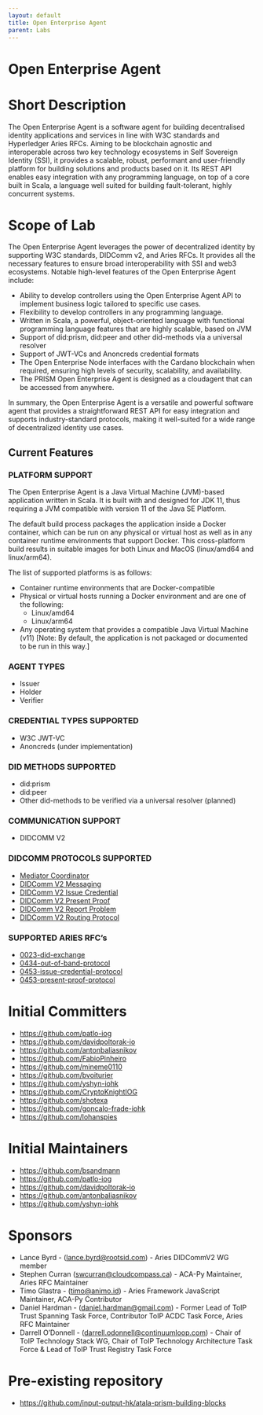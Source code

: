 ```yaml
---
layout: default
title: Open Enterprise Agent
parent: Labs
---
```

# Open Enterprise Agent
# Short Description
The Open Enterprise Agent is a software agent for building decentralised identity applications and services in line with W3C standards and Hyperledger Aries RFCs. Aiming to be blockchain agnostic and interoperable across two key technology ecosystems in Self Sovereign Identity (SSI), it provides a scalable, robust, performant and user-friendly platform for building solutions and products based on it. Its REST API enables easy integration with any programming language, on top of a core built in Scala, a language well suited for building fault-tolerant, highly concurrent systems.

# Scope of Lab
The Open Enterprise Agent leverages the power of decentralized identity by supporting W3C standards, DIDComm v2, and Aries RFCs. It provides all the necessary features to ensure broad interoperability with SSI and web3 ecosystems. Notable high-level features of the Open Enterprise Agent include:

- Ability to develop controllers using the Open Enterprise Agent API to implement business logic tailored to specific use cases.
- Flexibility to develop controllers in any programming language.
- Written in Scala, a powerful, object-oriented language with functional programming language features that are highly scalable, based on JVM
- Support of did:prism, did:peer and other did-methods via a universal resolver
- Support of JWT-VCs and Anoncreds credential formats
- The Open Enterprise Node interfaces with the Cardano blockchain when required, ensuring high levels of security, scalability, and availability.
- The PRISM Open Enterprise Agent is designed as a cloudagent that can be accessed from anywhere.

In summary, the Open Enterprise Agent is a versatile and powerful software agent that provides a straightforward REST API for easy integration and supports industry-standard protocols, making it well-suited for a wide range of decentralized identity use cases.

## Current Features

### PLATFORM SUPPORT

The Open Enterprise Agent is a Java Virtual Machine (JVM)-based application written in Scala. It is built with and designed for JDK 11, thus requiring a JVM compatible with version 11 of the Java SE Platform.

The default build process packages the application inside a Docker container, which can be run on any physical or virtual host as well as in any container runtime environments that support Docker. This cross-platform build results in suitable images for both Linux and MacOS (linux/amd64 and linux/arm64).

The list of supported platforms is as follows:

- Container runtime environments that are Docker-compatible
- Physical or virtual hosts running a Docker environment and are one of the following:
  - Linux/amd64
  - Linux/arm64
- Any operating system that provides a compatible Java Virtual Machine (v11) [Note: By default, the application is not packaged or documented to be run in this way.]

### AGENT TYPES

- Issuer
- Holder
- Verifier

### CREDENTIAL TYPES SUPPORTED

- W3C JWT-VC
- Anoncreds (under implementation)

### DID METHODS SUPPORTED

- did:prism
- did:peer
- Other did-methods to be verified via a universal resolver (planned)

### COMMUNICATION SUPPORT

- DIDCOMM V2

### DIDCOMM PROTOCOLS SUPPORTED

- [Mediator Coordinator](https://didcomm.org/mediator-coordination/2.0/)
- [DIDComm V2 Messaging](https://identity.foundation/didcomm-messaging/spec)
- [DIDComm V2 Issue Credential](https://github.com/decentralized-identity/waci-didcomm/tree/main/issue_credential)
- [DIDComm V2 Present Proof](https://github.com/decentralized-identity/waci-didcomm/blob/main/present_proof/present-proof-v3.md)
- [DIDComm V2 Report Problem](https://identity.foundation/didcomm-messaging/spec/#problem-reports)
- [DIDComm V2 Routing Protocol](https://identity.foundation/didcomm-messaging/spec/#routing-protocol-20)

### SUPPORTED ARIES RFC’s

- [0023-did-exchange](https://github.com/hyperledger/aries-rfcs/tree/main/features/0023-did-exchange)
- [0434-out-of-band-protocol](https://github.com/hyperledger/aries-rfcs/blob/main/features/0434-outofband/README.md)
- [0453-issue-credential-protocol](https://github.com/hyperledger/aries-rfcs/tree/main/features/0453-issue-credential-v2)
- [0453-present-proof-protocol](https://github.com/hyperledger/aries-rfcs/tree/main/features/0454-present-proof-v2)

# Initial Committers
- https://github.com/patlo-iog
- https://github.com/davidpoltorak-io
- https://github.com/antonbaliasnikov
- https://github.com/FabioPinheiro
- https://github.com/mineme0110
- https://github.com/bvoiturier
- https://github.com/yshyn-iohk
- https://github.com/CryptoKnightIOG
- https://github.com/shotexa
- https://github.com/goncalo-frade-iohk
- https://github.com/lohanspies

# Initial Maintainers

- https://github.com/bsandmann
- https://github.com/patlo-iog
- https://github.com/davidpoltorak-io
- https://github.com/antonbaliasnikov
- https://github.com/yshyn-iohk

# Sponsors
- Lance Byrd - ([lance.byrd@rootsid.com](mailto:lance.byrd@rootsid.com)) - Aries DIDCommV2 WG member
- Stephen Curran (swcurran@cloudcompass.ca) - ACA-Py Maintainer, Aries RFC Maintainer
- Timo Glastra - ([timo@animo.id](mailto:timo@animo.id)) - Aries Framework JavaScript Maintainer, ACA-Py Contributor
- Daniel Hardman - ([daniel.hardman@gmail.com](mailto:daniel.hardman@gmail.com)) - Former Lead of ToIP Trust Spanning Task Force, Contributor ToIP ACDC Task Force, Aries RFC Maintainer
- Darrell O’Donnell - ([darrell.odonnell@continuumloop.com](mailto:darrell.odonnell@continuumloop.com)) - Chair of ToIP Technology Stack WG, Chair of ToIP Technology Architecture Task Force & Lead of ToIP Trust Registry Task Force

# Pre-existing repository
- https://github.com/input-output-hk/atala-prism-building-blocks
